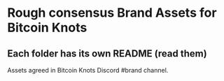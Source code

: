 # Rough consensus Brand Assets for Bitcoin Knots

## Each folder has its own README (read them)

Assets agreed in Bitcoin Knots Discord #brand channel.

